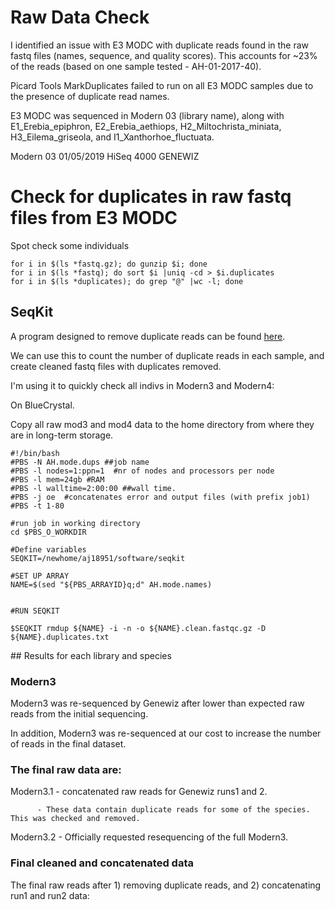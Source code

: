 # Raw Data Check

I identified an issue with E3 MODC with duplicate reads found in the raw fastq files (names, sequence, and quality scores). This accounts for ~23% of the reads (based on one sample tested - AH-01-2017-40). 

Picard Tools MarkDuplicates failed to run on all E3 MODC samples due to the presence of duplicate read names. 

E3 MODC was sequenced in Modern 03 (library name), along with E1_Erebia_epiphron, E2_Erebia_aethiops, H2_Miltochrista_miniata, H3_Eilema_griseola, and I1_Xanthorhoe_fluctuata. 

Modern 03 01/05/2019	HiSeq 4000 GENEWIZ



# Check for duplicates in raw fastq files from E3 MODC


Spot check some individuals 
```
for i in $(ls *fastq.gz); do gunzip $i; done
for i in $(ls *fastq); do sort $i |uniq -cd > $i.duplicates
for i in $(ls *duplicates); do grep "@" |wc -l; done
```


## SeqKit

A program designed to remove duplicate reads can be found [here](https://github.com/shenwei356/seqkit/#installation).


We can use this to count the number of duplicate reads in each sample, and create cleaned fastq files with duplicates removed. 

I'm using it to quickly check all indivs in Modern3 and Modern4: 

On BlueCrystal. 

Copy all raw mod3 and mod4 data to the home directory from where they are in long-term storage. 


```
#!/bin/bash
#PBS -N AH.mode.dups ##job name
#PBS -l nodes=1:ppn=1  #nr of nodes and processors per node
#PBS -l mem=24gb #RAM
#PBS -l walltime=2:00:00 ##wall time.  
#PBS -j oe  #concatenates error and output files (with prefix job1)
#PBS -t 1-80

#run job in working directory
cd $PBS_O_WORKDIR 

#Define variables
SEQKIT=/newhome/aj18951/software/seqkit

#SET UP ARRAY
NAME=$(sed "${PBS_ARRAYID}q;d" AH.mode.names)


#RUN SEQKIT

$SEQKIT rmdup ${NAME} -i -n -o ${NAME}.clean.fastqc.gz -D ${NAME}.duplicates.txt
```

## Results for each library and species


### Modern3

Modern3 was re-sequenced by Genewiz after lower than expected raw reads from the initial sequencing. 

In addition, Modern3 was re-sequenced at our cost to increase the number of reads in the final dataset. 

### The final raw data are: 

Modern3.1 - concatenated raw reads for Genewiz runs1 and 2. 
          
          - These data contain duplicate reads for some of the species. This was checked and removed. 

Modern3.2 - Officially requested resequencing of the full Modern3. 



### Final cleaned and concatenated data

The final raw reads after 1) removing duplicate reads, and 2) concatenating run1 and run2 data: 







